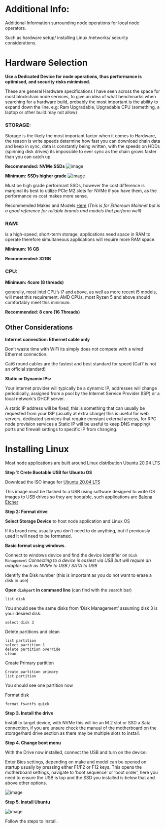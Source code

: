 # Additional Info:

Additional Information surrounding node operations for local node operators.

Such as hardware setup/ installing Linux /networks/ security considerations.

# Hardware Selection

**Use a Dedicated Device for node operations, thus performance is optimised, and security risks minimised.**

These are general Hardware specifications I have seen across the space for most blockchain node services, to give an idea of what benchmarks when searching for a hardware build, probably the most important is the ability to expand down the line. e.g: Ram Upgradable, Upgradable CPU (something, a laptop or other build may not allow)


### STORAGE:
 
Storage is the likely the most important factor when it comes to Hardware, the reason is write speeds determine how fast you can download chain data and keep in sync, data is constantly being written, with the speeds on HDDs (spinning disk drives) its impossible to ever sync as the chain grows faster than you can catch up.

**Recommended:** **NVMe SSDs**
![image](https://github.com/GLCNI/RPC-node-deployments/assets/67609618/50f09cd2-b5b0-4848-a5e3-cc2fe4753f9c)


**Minimum:** **SSDs higher grade**
![image](https://github.com/GLCNI/RPC-node-deployments/assets/67609618/d865bb64-435c-4b85-8e1c-e5ed02fea420)

Must be high grade performant SSDs, however the cost difference is marginal its best to utilize PCIe M2 slots for NVMe if you have them, as the performance vs cost makes more sense.

Recommended Makes and Models [Here]( https://gist.github.com/yorickdowne/f3a3e79a573bf35767cd002cc977b038)
_(This is for Ethereum Mainnet but is a good reference for reliable brands and models that perform well)_

### RAM:
is a high-speed, short-term storage, applications need space in RAM to operate therefore simultaneous applications will require more RAM space.

**Minimum: 16 GB**

**Recommended: 32GB**


### CPU:

**Minimum: 4core (8 threads)**

generally, most Intel CPU’s i7 and above, as well as more recent i5 models, will meet this requirement. AMD CPUs, most Ryzen 5 and above should comfortably meet this minimum.

**Recommended: 8 core (16 Threads)**


## Other Considerations

**Internet connection: Ethernet cable only**

Don’t waste time with WiFi its simply does not compete with a wired Ethernet connection.

Cat6 round cables are the fastest and best standard for speed (Cat7 is not an official standard)

**Static or Dynamic IPs:**

Your internet provider will typically be a dynamic IP, addresses will change periodically, assigned from a pool by the Internet Service Provider (ISP) or a local network's DHCP server.

A static IP address will be fixed, this is something that can usually be requested from your ISP (usually at extra charge) this is useful for web servers, dedicated services that require constant external access, for RPC node provision services a Static IP will be useful to keep DNS mapping/ ports and firewall settings to specific IP from changing.


# Installing Linux

Most node applications are built around Linux distribution Ubuntu 20.04 LTS

**Step 1: Crete Bootable USB for Ubuntu OS**

Download the ISO image for [Ubuntu 20.04 LTS](https://www.releases.ubuntu.com/focal)

This image must be flashed to a USB using software designed to write OS images to USB drives so they are bootable, such applications are [Balena Etcher]( https://etcher.balena.io/)

**Step 2: Format drive**

**Select Storage Device** to host node application and Linux OS

If its brand new, usually you don’t need to do anything, but if previously used it will need to be formatted.

**Basic format using windows.**

Connect to windows device and find the device identifier on `Disk Management`
_Connecting to a device is easiest via USB but will require an adapter such as NVMe to USB / SATA to USB_

Identify the Disk number (this is important as you do not want to erase a disk in use)

**Open `diskpart` in command line** (can find with the search bar)

```
list disk
```

You should see the same disks from ‘Disk Management’ assuming disk 3 is your desired disk.
```
select disk 3
```

Delete partitions and clean
```
list partition  
select partition 1  
delete partition override  
clean
```

Create Primary partition
```
Create partition primary
list partition
```

You should see one partition now

Format disk  
```
format fs=ntfs quick
```

**Step 3. Install the drive** 

Install to target device, with NVMe this will be an M.2 slot or SSD a Sata connection, if you are unsure check the manual of the motherboard on the storage/hard drive section as there may be multiple slots to install.

**Step 4. Change boot menu**

With the Drive now installed, connect the USB and turn on the device:

Enter Bios settings, depending on make and model can be opened on startup usually by pressing either F1/F2 or F12 keys. This opens the motherboard settings, navigate to ‘boot sequence’ or ‘boot order’, here you need to ensure the USB is top and the SSD you installed is below that and above other options.

![image](https://github.com/GLCNI/RPC-node-deployments/assets/67609618/bebcd94a-9c71-45ea-bfc2-6c894aee29e3)


**Step 5. Install Ubuntu**

![image](https://github.com/GLCNI/RPC-node-deployments/assets/67609618/e9e89f62-ce18-404e-bbdd-cd7198535ab1)

Follow the steps to install.
